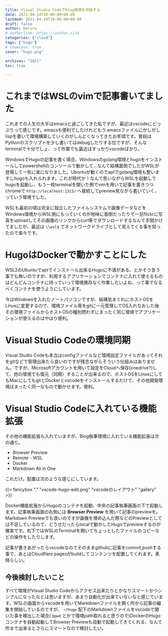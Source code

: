 ```yaml
---
title: Visual Studio Codeでblog環境を完結する
date: 2021-04-24T10:00:00+09:00
lastmod: 2021-04-24T10:00:00+09:00
draft: false
author: Keruru
# authorlink: https://author.site
categories: ["cloud"]
tags: ["hugo"]
# showcase: true
cover: "hugo.png"

archives: "2021"
toc: true

---
```

# これまではWSLのvimで記事書いてました
これまでの人生の大半はemacsと過ごしてきた私ですが、最近はvscodeにどっぷりって感じです。emacsも便利でしたけれどもう.emacsファイルにがしがしlispを書いて環境構築していくのがしんどくなってきたお年頃です。普段はPythonのスクリプトを少し書いてはdebugしたりする位ですが、そんなterminalで十分でしょ、って作業でも最近はすっかりvscodeばかり。

WindowsでHugoの記事を書く場合、Windowsのgolang環境とhugoをインストールしてpowershellのコンソールで動かして...なんて結構面倒でしたがWSLが登場して一気に楽になりました。Ubuntuが動くのでaptでgolang環境も整いますしhugoも入れられます。これが時代か！なんて思いながらWSLを起動してhugoを起動し、もう一枚terminalを開いた側でvimを用いて記事を書きつつchromeで `http://localhost:1313/` へ接続してpreview見ながら書いていく、っていう環境でした。

WSLも最初の頃は完全に独立したファイルシステムで画像データなどをWindows環境からWSL側にもっていくのが地味に面倒だったりで一旦flickrに写真をuploadしてその画像のリンクからcurl等でダウンロードするなんて手間かけてましたが、最近は `\\wsl$` でネットワークドライブとして見えてくる事を知ったので楽々です。

# HugoはDockerで動かすことにした
WSL2のUbuntuでaptでインストール出来るHugoに不満がある、とかそう言う事でも無いのですが、利用するアプリケーションでコンテナに入れて使えるものはどんどんコンテナに持っていって環境異存なく作業したいよね、って事でなるべくコンテナを使うようにしています。

今はWindowsを入れたノートパソコンですが、結構気まぐれにホストOSをLinuxに変更するので、環境ファイル等をgitに一元管理してOS入れなおした後その環境ファイルからホストOSの種別問わずにまったく同じ環境でアプリケーションが使えるのはやはり便利。

# Visual Studio Codeの環境同期
Visual Studio Codeも本当はconfigファイルなど環境設定ファイルがあってそれをgitなどで管理出来たら良いのですが残念ながらそういう仕組みはありません。ですが、Microsoftアカウントを用いて設定をCloudへ保存(onedrive?)して、他の環境でも復元（同期）することが出来るので、ホストOSをLinuxにしてもMacにしてもgitとDockerとvscodeをインストールするだけで、その他開発環境はまったく同一なもので動かせます。便利。

# Visual Studio Codeに入れている機能拡張
その他の機能拡張も入れていますが、Blog執筆環境に入れている機能拡張は次の通り。

- Browser Preview
- Remote - WSL
- Docker
- Markdown All in One

これだけ。配置は次のような感じにしています。

{{< fancybox "." "vscode-hugo-edit.png" "vscodeのレイアウト" "gallery" >}}

Docker機能拡張からHugoのコンテナを起動、中央の記事執筆画面の下で起動します。記事執筆画面の右側には **Browser Preview** を用いて記事のpreviewを。Markdown Previewでも良いのですが画像を埋め込んだ際などのPreviewとしては不足しているので、どうせだったらlocalで動かしたHugoでpreviewするのが確実です。右下ではWSLのTerminalを開いてちょっとしたファイルのコピーなどの操作をしたりします。

記事が書きあがったらvscodeなのでそのままgithubに記事をcommit,pushする事で、あとはCloudflare pagesがbuildしてコンテンツを配置してくれます。素晴らしい。

## 今後検討したいこと
すべて環境がVisual Studio Codeからアクセス出来たりとかなりスマートかつシンプルになったなとは思いますが、あまり自動化が出来ていないなと感じています。WSLの画面からvscodeを用いてMarkdownファイルを開く所から記事の編集を開始しているのですが、 `~/hugo` 配下のMarkdownファイルをvscodeで開いた事を検出した場合( `$pwd` とかで環境path取れると思うので)DockerのHugoコンテナを自動起動してBrowser Previewも自動で起動してきてくれる、なんて所まで出来るとさらにスマートなので検討したい。
